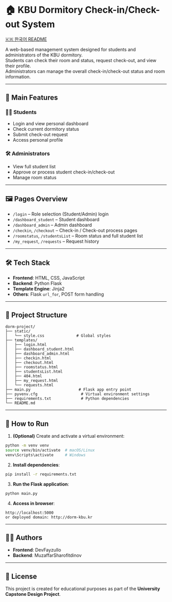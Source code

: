 # 🏠 KBU Dormitory Check-in/Check-out System

[🇰🇷 한국어 README](./README.md)

A web-based management system designed for students and administrators of the KBU dormitory.  
Students can check their room and status, request check-out, and view their profile.  
Administrators can manage the overall check-in/check-out status and room information.

---

## 📌 Main Features

### 👨‍🎓 Students
- Login and view personal dashboard
- Check current dormitory status
- Submit check-out request
- Access personal profile

### 🛠️ Administrators
- View full student list
- Approve or process student check-in/check-out
- Manage room status

---

## 🖼️ Pages Overview
- `/login` – Role selection (Student/Admin) login
- `/dashboard_student` – Student dashboard
- `/dashboard_admin` – Admin dashboard
- `/checkin`, `/checkout` – Check-in / Check-out process pages
- `/roomstatus`, `/studentsList` – Room status and full student list
- `/my_request`, `/requests` – Request history

---

## 🛠️ Tech Stack
- **Frontend**: HTML, CSS, JavaScript
- **Backend**: Python Flask
- **Template Engine**: Jinja2
- **Others**: Flask `url_for`, POST form handling

---

## 📂 Project Structure
```
dorm-project/
├── static/
│   └── style.css              # Global styles
├── templates/
│   ├── login.html
│   ├── dashboard_student.html
│   ├── dashboard_admin.html
│   ├── checkin.html
│   ├── checkout.html
│   ├── roomstatus.html
│   ├── studentsList.html
│   ├── 404.html
│   ├── my_request.html
│   └── requests.html
├── main.py                     # Flask app entry point
├── pyvenv.cfg                   # Virtual environment settings
├── requirements.txt             # Python dependencies
└── README.md
```

---

## 🚀 How to Run
1. **(Optional)** Create and activate a virtual environment:
```bash
python -m venv venv
source venv/bin/activate  # macOS/Linux
venv\Scripts\activate     # Windows
```

2. **Install dependencies**:
```bash
pip install -r requirements.txt
```

3. **Run the Flask application**:
```bash
python main.py
```

4. **Access in browser**:
```
http://localhost:5000
or deployed domain: http://dorm-kbu.kr
```

---

## 🙋‍♂️ Authors
- **Frontend**: DevFayzullo
- **Backend**: MuzaffarSharofitdinov

---

## 📄 License
This project is created for educational purposes as part of the **University Capstone Design Project**.
